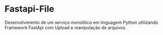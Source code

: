 # Fastapi-File
Desenvolvimento de um serviço monolítico em linguagem Python utilizando Framework FastApi com Upload e manipulação de arquivos.
